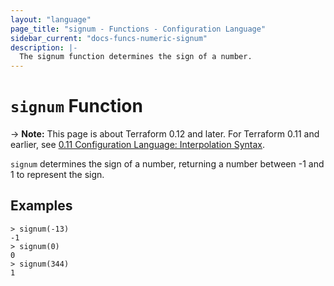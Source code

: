 ```yaml
---
layout: "language"
page_title: "signum - Functions - Configuration Language"
sidebar_current: "docs-funcs-numeric-signum"
description: |-
  The signum function determines the sign of a number.
---
```


# `signum` Function

-> **Note:** This page is about Terraform 0.12 and later. For Terraform 0.11 and
earlier, see
[0.11 Configuration Language: Interpolation Syntax](../../configuration-0-11/interpolation.html).

`signum` determines the sign of a number, returning a number between -1 and
1 to represent the sign.

## Examples

```
> signum(-13)
-1
> signum(0)
0
> signum(344)
1
```
